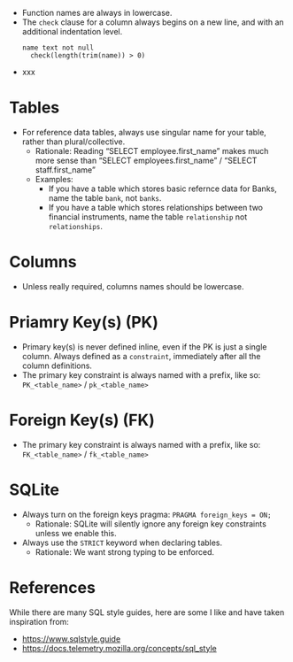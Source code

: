 
- Function names are always in lowercase.
- The `check` clause for a column always begins on a new line, and with an additional indentation level.
  ```
  name text not null
    check(length(trim(name)) > 0)
  ```
- xxx

# Tables
- For reference data tables, always use singular name for your table, rather than plural/collective.
  - Rationale: Reading “SELECT employee.first_name” makes much more sense than “SELECT employees.first_name” / “SELECT staff.first_name”
  - Examples:
    - If you have a table which stores basic refernce data for Banks, name the table `bank`, not `banks`.
    - If you have a table which stores relationships between two financial instruments, name the table `relationship` not `relationships`.

# Columns
- Unless really required, columns names should be lowercase.

# Priamry Key(s) (PK)
- Primary key(s) is never defined inline, even if the PK is just a single column. Always defined as a `constraint`, immediately after all the column definitions.
- The primary key constraint is always named with a prefix, like so: `PK_<table_name>` / `pk_<table_name>`

# Foreign Key(s) (FK)
- The primary key constraint is always named with a prefix, like so: `FK_<table_name>` / `fk_<table_name>`

# SQLite
- Always turn on the foreign keys pragma: `PRAGMA foreign_keys = ON;`
  - Rationale: SQLite will silently ignore any foreign key constraints unless we enable this.
- Always use the `STRICT` keyword when declaring tables.
  - Rationale: We want strong typing to be enforced.

# References
While there are many SQL style guides, here are some I like and have taken inspiration from:
- https://www.sqlstyle.guide
- https://docs.telemetry.mozilla.org/concepts/sql_style

